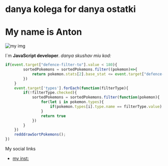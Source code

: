 # danya kolega for danya ostatki

# My name is Anton

![my img](https://icdn.lenta.ru/images/2023/01/30/14/20230130140500627/square_320_fe1384ed53cd80a7167f42341b63b345.jpeg)

I`m **JavaScript developer**. *danya skushav miu kod:*

```javascript
if(event.target["defence-filter-to"].value < 180){
        sortedPokemons = sortedPokemons.filter((pokemon)=>{
            return pokemon.stats[2].base_stat <= event.target["defence-filter-to"].value
        })
    }
    event.target['types'].forEach(function(filterType){
        if(!filterType.checked){
            sortedPokemons = sortedPokemons.filter(function(pokemon){
                for(let i in pokemon.types){
                    if(pokemon.types[i].type.name == filterType.value) return false
                }
                return true
            })
        }
    })
    redddrawSortPokemons();
})

```

My social links
* [my inst:](http://instagram.com/annuwii)
